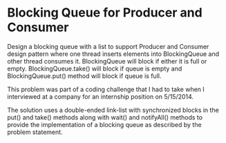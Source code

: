 Blocking Queue for Producer and Consumer
========================================

Design a blocking queue with a list to support Producer and Consumer design pattern where one thread inserts elements into BlockingQueue and other thread consumes it. BlockingQueue will block if either it is full or empty. BlockingQueue.take() will block if queue is empty and BlockingQueue.put() method will block if queue is full.

This problem was part of a coding challenge that I had to take when I interviewed at a company for an internship position on 5/15/2014.

The solution uses a double-ended link-list with synchronized blocks in the put() and take() methods along with wait() and notifyAll() methods to provide the implementation of a blocking queue as described by the problem statement.
